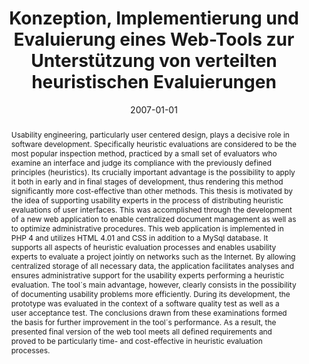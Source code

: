 ---
abstract: Usability engineering, particularly user centered design, plays a decisive
  role in software development. Specifically heuristic evaluations are considered
  to be the most popular inspection method, practiced by a small set of evaluators
  who examine an interface and judge its compliance with the previously defined principles
  (heuristics). Its crucially important advantage is the possibility to apply it both
  in early and in final stages of development, thus rendering this method significantly
  more cost-effective than other methods. This thesis is motivated by the idea of
  supporting usability experts in the process of distributing heuristic evaluations
  of user interfaces. This was accomplished through the development of a new web application
  to enable centralized document management as well as to optimize administrative
  procedures. This web application is implemented in PHP 4 and utilizes HTML 4.01
  and CSS in addition to a MySql database. It supports all aspects of heuristic evaluation
  processes and enables usability experts to evaluate a project jointly on networks
  such as the Internet. By allowing centralized storage of all necessary data, the
  application facilitates analyses and ensures administrative support for the usability
  experts performing a heuristic evaluation. The tool´s main advantage, however, clearly
  consists in the possibility of documenting usability problems more efficiently.
  During its development, the prototype was evaluated in the context of a software
  quality test as well as a user acceptance test. The conclusions drawn from these
  examinations formed the basis for further improvement in the tool´s performance.
  As a result, the presented final version of the web tool meets all defined requirements
  and proved to be particularly time- and cost-effective in heuristic evaluation processes.
authors:
- Johannes Ortmann
date: '2007-01-01'
featured: false
links:
- name: Publik
  url: https://publik.tuwien.ac.at/showentry.php?ID=141565&lang=1
publication_types:
- '7'
publishDate: '2007-01-01'
title: Konzeption, Implementierung und Evaluierung eines Web-Tools zur Unterstützung
  von verteilten heuristischen Evaluierungen
url_pdf: ''
---